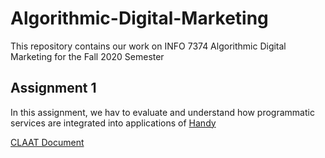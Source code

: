 # Algorithmic-Digital-Marketing
This repository contains our work on INFO 7374 Algorithmic Digital Marketing for the Fall 2020 Semester

## Assignment 1
In this assignment, we hav to evaluate and understand how programmatic services are integrated into applications of [Handy](http://www.handy.com)

[CLAAT Document](https://codelabs-preview.appspot.com/?file_id=1m1LhsqEOhRT5dGcXqju5jt7shqqyglKf94Ua2u5EpPY#0)
